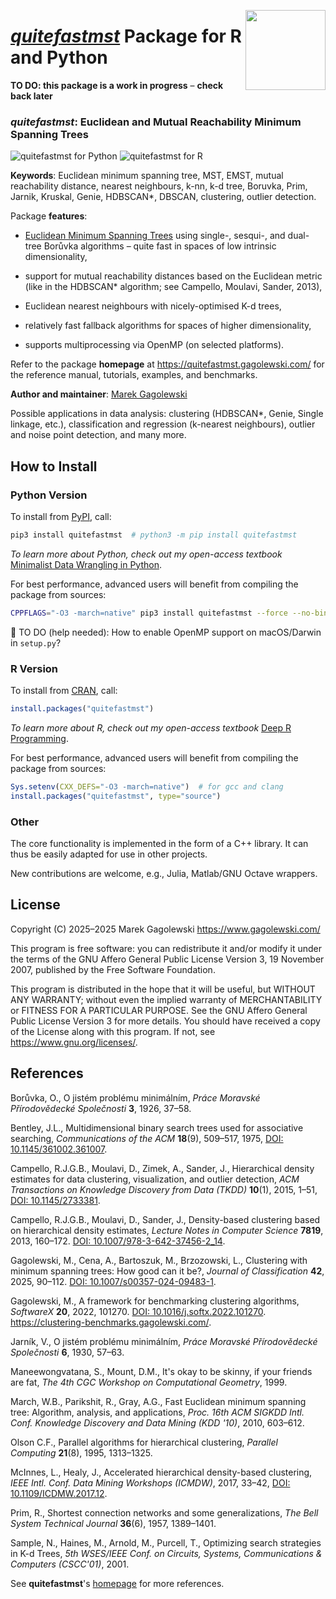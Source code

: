 <a href="https://quitefastmst.gagolewski.com"><img src="https://www.gagolewski.com/_static/img/quitefastmst.png" align="right" height="128" width="128" /></a>
# [*quitefastmst*](https://quitefastmst.gagolewski.com/) Package for R and Python

**TO DO: this package is a work in progress** – **check back later**


### *quitefastmst*: Euclidean and Mutual Reachability Minimum Spanning Trees


![quitefastmst for Python](https://github.com/gagolews/quitefastmst/workflows/quitefastmst%20for%20Python/badge.svg)
![quitefastmst for R](https://github.com/gagolews/quitefastmst/workflows/quitefastmst%20for%20R/badge.svg)

**Keywords**: Euclidean minimum spanning tree, MST, EMST,
mutual reachability distance, nearest neighbours, k-nn, k-d tree,
Boruvka, Prim, Jarnik, Kruskal, Genie, HDBSCAN\*, DBSCAN,
clustering, outlier detection.


Package **features**:

* [Euclidean Minimum Spanning Trees](https://en.wikipedia.org/wiki/Euclidean_minimum_spanning_tree)
    using single-, sesqui-, and dual-tree Borůvka algorithms – quite fast
    in spaces of low intrinsic dimensionality,

* support for mutual reachability distances based on the Euclidean metric
    (like in the HDBSCAN\* algorithm; see Campello, Moulavi, Sander, 2013),

* Euclidean nearest neighbours with nicely-optimised K-d trees,

* relatively fast fallback algorithms for spaces of higher dimensionality,

* supports multiprocessing via OpenMP (on selected platforms).


Refer to the package **homepage** at <https://quitefastmst.gagolewski.com/>
for the reference manual, tutorials, examples, and benchmarks.

**Author and maintainer**: [Marek Gagolewski](https://www.gagolewski.com/)


Possible applications in data analysis:
clustering (HDBSCAN\*, Genie, Single linkage, etc.),
classification and regression (k-nearest neighbours),
outlier and noise point detection, and many more.



## How to Install

### Python Version

To install from [PyPI](https://pypi.org/project/quitefastmst), call:

```bash
pip3 install quitefastmst  # python3 -m pip install quitefastmst
```

*To learn more about Python, check out my open-access textbook*
[Minimalist Data Wrangling in Python](https://datawranglingpy.gagolewski.com/).



For best performance, advanced users will benefit from compiling the package
from sources:

```bash
CPPFLAGS="-O3 -march=native" pip3 install quitefastmst --force --no-binary="quitefastmst"
```

🚧 TO DO (help needed): How to enable OpenMP support on macOS/Darwin in `setup.py`?



### R Version

To install from [CRAN](https://CRAN.R-project.org/package=quitefastmst), call:

```r
install.packages("quitefastmst")
```

*To learn more about R, check out my open-access textbook*
[Deep R Programming](https://deepr.gagolewski.com/).




For best performance, advanced users will benefit from compiling the package
from sources:

```r
Sys.setenv(CXX_DEFS="-O3 -march=native")  # for gcc and clang
install.packages("quitefastmst", type="source")
```




### Other

The core functionality is implemented in the form of a C++ library.
It can thus be easily adapted for use in other projects.

New contributions are welcome, e.g., Julia, Matlab/GNU Octave wrappers.



## License

Copyright (C) 2025–2025 Marek Gagolewski <https://www.gagolewski.com/>

This program is free software: you can redistribute it and/or modify it
under the terms of the GNU Affero General Public License Version 3,
19 November 2007, published by the Free Software Foundation.

This program is distributed in the hope that it will be useful, but
WITHOUT ANY WARRANTY; without even the implied warranty of
MERCHANTABILITY or FITNESS FOR A PARTICULAR PURPOSE. See the GNU Affero
General Public License Version 3 for more details. You should have
received a copy of the License along with this program. If not, see
<https://www.gnu.org/licenses/>.



## References

Borůvka, O., O jistém problému minimálním,
*Práce Moravské Přírodovědecké Společnosti* **3**, 1926, 37–58.

Bentley, J.L., Multidimensional binary search trees used for associative
searching, *Communications of the ACM* **18**(9), 509–517, 1975,
[DOI: 10.1145/361002.361007](https://doi.org/10.1145/361002.361007).

Campello, R.J.G.B., Moulavi, D., Zimek, A., Sander, J., Hierarchical
density estimates for data clustering, visualization, and outlier detection,
*ACM Transactions on Knowledge Discovery from Data (TKDD)* **10**(1),
2015, 1–51, [DOI: 10.1145/2733381](https://doi.org/10.1145/2733381).

Campello, R.J.G.B., Moulavi, D., Sander, J.,
Density-based clustering based on hierarchical density estimates,
*Lecture Notes in Computer Science* **7819**, 2013, 160–172.
[DOI: 10.1007/978-3-642-37456-2_14](https://doi.org/10.1007/978-3-642-37456-2_14).

Gagolewski, M., Cena, A., Bartoszuk, M., Brzozowski, L.,
Clustering with minimum spanning trees: How good can it be?,
*Journal of Classification* **42**, 2025, 90–112.
[DOI: 10.1007/s00357-024-09483-1](https://doi.org/10.1007/s00357-024-09483-1).

Gagolewski, M., A framework for benchmarking clustering algorithms,
*SoftwareX* **20**, 2022, 101270.
[DOI: 10.1016/j.softx.2022.101270](https://doi.org/10.1016/j.softx.2022.101270).
<https://clustering-benchmarks.gagolewski.com/>.

Jarník, V., O jistém problému minimálním,
*Práce Moravské Přírodovědecké Společnosti* **6**, 1930, 57–63.

Maneewongvatana, S., Mount, D.M., It's okay to be skinny, if your friends
are fat, *The 4th CGC Workshop on Computational Geometry*, 1999.

March, W.B., Parikshit, R., Gray, A.G., Fast Euclidean minimum spanning
tree: Algorithm, analysis, and applications,
*Proc. 16th ACM SIGKDD Intl. Conf. Knowledge Discovery and Data Mining (KDD '10)*,
2010, 603–612.

Olson C.F., Parallel algorithms for hierarchical clustering,
*Parallel Computing* **21**(8), 1995, 1313–1325.

McInnes, L., Healy, J., Accelerated hierarchical density-based
clustering, *IEEE Intl. Conf. Data Mining Workshops (ICMDW)*, 2017, 33–42,
[DOI: 10.1109/ICDMW.2017.12](https://doi.org/10.1109/ICDMW.2017.12).

Prim, R., Shortest connection networks and some generalizations,
*The Bell System Technical Journal* **36**(6), 1957, 1389–1401.

Sample, N., Haines, M., Arnold, M., Purcell, T.,
Optimizing search strategies in K-d Trees,
*5th WSES/IEEE Conf. on Circuits, Systems, Communications & Computers (CSCC'01)*,
2001.


See **quitefastmst**'s [homepage](https://quitefastmst.gagolewski.com/)
for more references.
